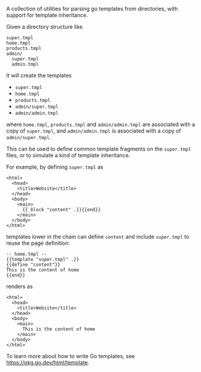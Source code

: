 A collection of utilities for parsing go templates from directories,
with support for template inheritance.

Given a directory structure like
```
super.tmpl
home.tmpl
products.tmpl
admin/
  super.tmpl
  admin.tmpl
```

It will create the templates
- `super.tmpl`
- `home.tmpl`
- `products.tmpl`
- `admin/super.tmpl`
- `admin/admin.tmpl`
  
where `home.tmpl`, `products.tmpl` and `admin/admin.tmpl` are associated with a copy of `super.tmpl`,
and `admin/admin.tmpl` is associated with a copy of `admin/super.tmpl`.

This can be used to define common template fragments on the `super.tmpl` files, or to simulate a kind of template inheritance.

For example, by defining `super.tmpl` as
```
<html>
  <head>
    <title>Website</title>
  </head>
  <body>
    <main>
      {{ block "content" .}}{{end}}
    </main>
  </body>
</html>
```
templates lower in the chain can define `content` and include `super.tmpl` to reuse the page definition:
```
-- home.tmpl --
{{template "super.tmpl" .}}
{{define "content"}}
This is the content of home
{{end}}
```
renders as
```
<html>
  <head>
    <title>Website</title>
  </head>
  <body>
    <main>
      This is the content of home
    </main>
  </body>
</html>
```

To learn more about how to write Go templates, see https://pkg.go.dev/html/template. 
